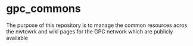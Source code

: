 # gpc_commons
The purpose of this repository is to manage the common resources acros the nwtowrk and wiki pages for the GPC network which are publicly available
